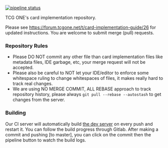 [![pipeline status](https://gitlab.com/tcgone/engine-card-impl/badges/master/pipeline.svg)](https://gitlab.com/tcgone/engine-card-impl/commits/master)

TCG ONE's card implementation repository.

Please see <https://forum.tcgone.net/t/card-implementation-guide/26> for updated instructions. You are welcome to submit merge (pull) requests.

### Repository Rules

- Please DO NOT commit any other file than card implementation files like metadata files, IDE garbage, etc, your merge request will not be accepted.
- Please also be careful to NOT let your IDE/editor to enforce some whitespace ruling to change whitespaces of files, it makes really hard to track real changes.
- We are using NO MERGE COMMIT, ALL REBASE approach to track repository history, please always `git pull --rebase --autostash` to get changes from the server.

### Building

Our CI server will automatically build [the dev server](https://dev.tcgone.net) on every push and restart it.
You can follow the build progress through Gitlab. After making a commit and pushing [to master],
you can click on the commit then the pipeline button to watch the build logs.
